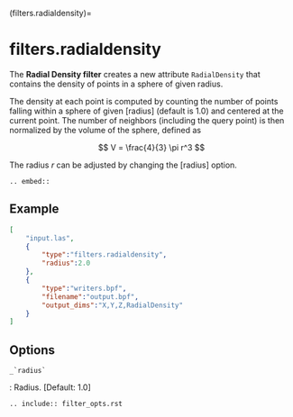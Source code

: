 (filters.radialdensity)=

# filters.radialdensity

The **Radial Density filter** creates a new attribute `RadialDensity` that
contains the density of points in a sphere of given radius.

The density at each point is computed by counting the number of points falling
within a sphere of given [radius] (default is 1.0) and centered at the current
point. The number of neighbors (including the query point) is then normalized
by the volume of the sphere, defined as

$$
V = \frac{4}{3} \pi r^3
$$

The radius $r$ can be adjusted by changing the [radius] option.

```{eval-rst}
.. embed::
```

## Example

```json
[
    "input.las",
    {
        "type":"filters.radialdensity",
        "radius":2.0
    },
    {
        "type":"writers.bpf",
        "filename":"output.bpf",
        "output_dims":"X,Y,Z,RadialDensity"
    }
]
```

## Options

`` _`radius` ``

: Radius. \[Default: 1.0\]

```{eval-rst}
.. include:: filter_opts.rst
```
